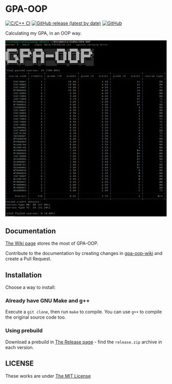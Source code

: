 # GPA-OOP
[![C/C++ CI](https://github.com/khongsomeo/GPA-OOP/actions/workflows/c-cpp.yml/badge.svg)](https://github.com/khongsomeo/GPA-OOP/actions/workflows/c-cpp.yml)
[![GitHub release (latest by date)](https://img.shields.io/github/v/release/khongsomeo/GPA-OOP?label=Latest%20version&style=flat-square)](https://github.com/khongsomeo/GPA-OOP/releases)
[![GitHub](https://img.shields.io/github/license/khongsomeo/GPA-OOP?style=flat-square)](https://github.com/khongsomeo/GPA-OOP/blob/main/LICENSE)

Calculating my GPA, in an OOP way.

![screenshot.png](screenshot.png)

## Documentation
[The Wiki page](https://github.com/khongsomeo/GPA-OOP/wiki) stores the most of GPA-OOP.

Contribute to the documentation by creating changes in [gpa-oop-wiki](https://github.com/khongsomeo/gpa-oop-wiki) and create a Pull Request.

## Installation
Choose a way to install:

### Already have GNU Make and g++
Execute a `git clone`, then run `make` to compile. You can use `g++` to compile the original source code too.

### Using prebuild
Download a prebuild in [The Release page](https://github.com/khongsomeo/GPA-OOP/releases) - find the `release.zip` archive in each version.

## LICENSE
These works are under [The MIT License](LICENSE)
